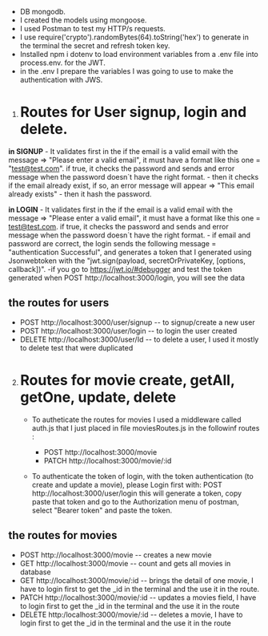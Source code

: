 - DB mongodb.
- I created the models using mongoose.
- I used Postman to test my HTTP/s requests.
- I use require('crypto').randomBytes(64).toString('hex') to generate in the terminal the secret and refresh token key.
- Installed npm i dotenv to load environment variables from a .env file into process.env. for the JWT.
- in the .env I prepare the variables I was going to use to make the authentication with JWS.

1. # Routes for User signup, login and delete.

**in SIGNUP** - It validates first in the if the email is a valid email with the message => "Please enter a valid email", it must have a format like this one = "test@test.com". if true, it checks the password and sends and error message when the password doesn´t have the right format. - then it checks if the email already exist, if so, an error message will appear => "This email already exists" - then it hash the password.

**in LOGIN** - It validates first in the if the email is a valid email with the message => "Please enter a valid email", it must have a format like this one = test@test.com. if true, it checks the password and sends and error message when the password doesn´t have the right format. - if email and password are correct, the login sends the following message = "authentication Successful", and generates a token that I generated using Jsonwebtoken with the "jwt.sign(payload, secretOrPrivateKey, [options, callback])".
-if you go to https://jwt.io/#debugger and test the token generated when POST http://localhost:3000/login, you will see the data

## the routes for users

- POST http://localhost:3000/user/signup -- to signup/create a new user
- POST http://localhost:3000/user/login -- to login the user created
- DELETE http://localhost:3000/user/Id -- to delete a user, I used it mostly to delete test that were duplicated

2. # Routes for movie create, getAll, getOne, update, delete

   - To autheticate the routes for movies I used a middleware called auth.js that I just placed in file moviesRoutes.js in the followinf routes :

     - POST http://localhost:3000/movie
     - PATCH http://localhost:3000/movie/:id

   - To authenticate the token of login, with the token authentication (to create and update a movie), please Login first with:
     POST http://localhost:3000/user/login this will generate a token, copy paste that token and go to the Authorization menu of postman, select "Bearer token" and paste the token.

## the routes for movies

- POST http://localhost:3000/movie -- creates a new movie
- GET http://localhost:3000/movie -- count and gets all movies in database
- GET http://localhost:3000/movie/:id -- brings the detail of one movie, I have to login first to get the \_id in the terminal and the use it in the route.
- PATCH http://localhost:3000/movie/:id -- updates a movies field, I have to login first to get the \_id in the terminal and the use it in the route
- DELETE http:/localhost:3000/movie/:id -- deletes a movie, I have to login first to get the \_id in the terminal and the use it in the route
